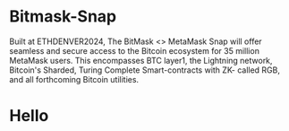 # Bitmask-Snap
Built at ETHDENVER2024, The BitMask &lt;> MetaMask Snap will offer seamless and secure access to the Bitcoin ecosystem for 35 million MetaMask users. This encompasses BTC layer1, the Lightning network, Bitcoin's Sharded, Turing Complete Smart-contracts with ZK- called RGB, and all forthcoming Bitcoin utilities.

# Hello
